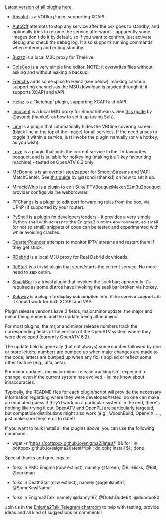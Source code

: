 [Latest version of all plugins here.](https://oottppxx.github.io/enigma2/latest/index.html)

* [Absolut](https://github.com/oottppxx/enigma2/tree/master/plugins/absolut) is a VODka plugin, supporting XCAPI.

* [AutoOff](https://github.com/oottppxx/enigma2/tree/master/plugins/autooff) attempts to stop any service after the box goes to standby, and optionally tries to resume the service afterwards - apparently some images don't do it by default, so if you want to confirm, just activate debug and check the debug log. It also supports running commands when entering and exiting standby.

* [Buzzz](https://github.com/oottppxx/enigma2/tree/master/plugins/buzzz) is a local M3U proxy for TheHive.

* [ColaCao](https://github.com/oottppxx/enigma2/tree/master/plugins/colacao) is a very simple line editor.
  NOTE: it overwrites files without asking and without making a backup!

* [Frenchs](https://github.com/oottppxx/enigma2/tree/master/plugins/frenchs) adds some spice to Heinz (see below), marking catchup supporting channels as the M3U download is proxied through it; it supports XCAPI and VAPI.

* [Heinz](https://github.com/oottppxx/enigma2/tree/master/plugins/heinz) is a "ketchup" plugin, supporting XCAPI and VAPI.

* [Innocent](https://github.com/oottppxx/enigma2/tree/master/plugins/innocent) is a local M3U proxy for SmoothStreams.
  See [this guide](https://github.com/oottppxx/enigma2/tree/master/docs/SSSetupGuideOnE2.pdf) by @asondj (thanks!) on how to set it up (using Suls).

* [Line](https://github.com/oottppxx/enigma2/tree/master/plugins/line) is a plugin that automatically hides the VBI line covering screen (black line at the top of the image) for all services. If the need arises to toggle it within a service, just invoke the plugin manually (or via hotkey, as you wish).

* [Love](https://github.com/oottppxx/enigma2/tree/master/plugins/love) is a plugin that adds the current service to the TV favourites bouquet, and is suitable for hotkey'ing (making it a 1-key favouriting machine) - tested on OpenATV 6.2 only!

* [McDonnells](https://github.com/oottppxx/enigma2/tree/master/plugins/mcdonnells) is an events lister/zapper for SmoothStreams and VAPI MatchCenter.
  See [this guide](https://github.com/oottppxx/enigma2/tree/master/docs/SSSetupGuideOnE2.pdf) by @asondj (thanks!) on how to set it up.

* [MiracleWhip](https://github.com/oottppxx/enigma2/tree/master/plugins/miraclewhip) is a plugin to edit Suls/IPTVBouquetMaker/E2m3u2bouquet provider configs via the webbrowser.

* [PFChangs](https://github.com/oottppxx/enigma2/tree/master/plugins/pfchangs) is a plugin to edit port forwarding rules from the box, via UPnP (if supported by your router).

* [PyShell](https://github.com/oottppxx/enigma2/tree/master/plugins/pyshell) is a plugin for developers/coders - it provides a very simple Python shell with access to the Enigma2 runtime environment, so small (or not so small) snippets of code can be tested and experimented with while avoiding crashes.

* [QuarterPounder](https://github.com/oottppxx/enigma2/tree/master/plugins/quarterpounder) attempts to monitor IPTV streams and restart them if they get stuck.

* [RDebrid](https://github.com/oottppxx/enigma2/tree/master/plugins/rdebrid) is a local M3U proxy for Real Debrid downloads.

* [ReStart](https://github.com/oottppxx/enigma2/tree/master/plugins/restart) is a trivial plugin that stops/starts the current service. No more need to zap out/in.

* [SnackBar](https://github.com/oottppxx/enigma2/tree/master/plugins/snackbar) is a trivial plugin that invokes the seek bar; apparently it's required as some distros have invoking the seek bar broken via hotkey.

* [Subway](https://github.com/oottppxx/enigma2/tree/master/plugins/subway) is a plugin to display subscription info, if the service supports it; it should work for both XCAPI and VAPI.

Plugin release versions have 3 fields, major.minor.update, the major and minor
being numeric and the update being alfanumeric.

For most plugins, the major and minor release numbers track the corresponding fields of
the version of the OpenATV system where they were developed (currently OpenATV 6.2).

The update field is generally (but not always) some number followed by one or more
letters; numbers are bumped up when major changes are made to the code; letters are
bumped up when any fix is applied or reflect some other feature (e.g., alfa, beta).

For minor updates, the major/minor release tracking isn't expected to change, even
if the current system has evolved - let me know about innaccuracies.

Typically, the README files for each plugin/script will provide the necessary information
regarding where they were developed/tested, so one can make an educated guess if they'd
work on a particular system. In the end, there's nothing like trying it out. OpenATV and
OpenPLi are particularly targeted, but compatible distributions might also work
(e.g., WooshBuild, OpenViX, ..., just make sure they're up to date!)

If you want to bulk install all the plugins above, you can use the following command:

* wget -r 'https://oottppxx.github.io/enigma2/latest/' && for i in oottppxx.github.io/enigma2/latest/*ipk ; do opkg install $i ; done


Special thanks and greetings to:

* folks in PMC:Enigma (now extinct), namely @falleen, @BillHicks, @Bill, @corkman

* folks in DeathStar (now extinct), namely @agentsmith1, @SomeKewlName

* folks in Enigma2Talk, namely @danny187, @DutchDude6X, @duoduo80

Join us in the [Enigma2Talk Telegram chatroom](https://t.me/talkenigma2)
to help with testing, provide ideas and all kind of suggestions or comments!
